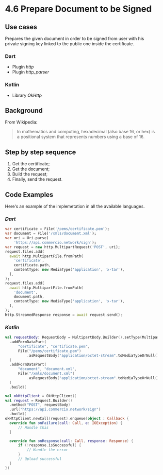 # 4.6 Prepare Document to be Signed

## Use cases

Prepares the given document in order to be signed from user with his private signing key linked to the public one inside the certificate.

### Dart

- Plugin *http*
- Plugin *http_parser*
  
### Kotlin

- Library *OkHttp*

## Background

From Wikipedia:
>In mathematics and computing, hexadecimal (also base 16, or hex) is a positional system that represents numbers using a base of 16.

## Step by step sequence

1. Get the certificate;
2. Get the document;
3. Build the request;
4. Finally, send the request.

## Code Examples

Here's an example of the implemetation in all the available languages.

### _Dart_

```dart
var certificate = File('/pems/certificate.pem');
var document = File('/xmls/document.xml');
var uri = Uri.parse(
    'https://api.commercio.network/sign');
var request = new http.MultipartRequest('POST', uri);
request.files.add(
  await http.MultipartFile.fromPath(
    'certificate',
    certificate.path,
    contentType: new MediaType('application', 'x-tar'),
  ),
);
request.files.add(
  await http.MultipartFile.fromPath(
    'document',
    document.path,
    contentType: new MediaType('application', 'x-tar'),
  ),
);
http.StreamedResponse response = await request.send();
```

### _Kotlin_

```kotlin
val requestBody: RequestBody = MultipartBody.Builder().setType(MultipartBody.FORM)
  .addFormDataPart(
      "certificate", "certificate.pem",
      File("/pems/certificate.pem")
          .asRequestBody("application/octet-stream".toMediaTypeOrNull())
  )
  .addFormDataPart(
      "document", "document.xml",
      File("/xmls/document.xml")
          .asRequestBody("application/octet-stream".toMediaTypeOrNull())
  )
  .build()

val okHttpClient = OkHttpClient()
val request = Request.Builder()
  .method("POST", requestBody)
  .url("https://api.commercio.network/sign")
  .build()
okHttpClient.newCall(request).enqueue(object : Callback {
  override fun onFailure(call: Call, e: IOException) {
      // Handle this
  }

  override fun onResponse(call: Call, response: Response) {
      if (!response.isSuccessful) {
          // Handle the error
      }
      // Upload successful
  }
})
```
